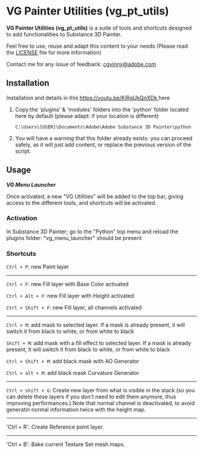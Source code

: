 # VG Painter Utilities (vg_pt_utils)

**VG Painter Utilities (vg_pt_utils)** is a suite of tools and shortcuts designed to add functionalities to Substance 3D Painter.

Feel free to use, reuse and adapt this content to your needs
(Please read the [LICENSE](LICENSE) file for more information)

Contact me for any issue of feedback: cgvinny@adobe.com

## Installation
Installation and details in this [https://youtu.be/KjRgUkQnXDk ](video) here

1. Copy:the 'plugins' & 'modules' folders into the 'python' folder located here by default (please adapt: if your location is different) 

   `C:\Users\[USER]\Documents\Adobe\Adobe Substance 3D Painter\python`

3. You will have a warning that this folder already exists: you can proceed safely, as it will just add content, or replace the previous version of the script.


    

## Usage

***VG Menu Launcher***

Once activated, a new "VG Utilities" will be added to the top bar, giving access to the different tools, and shortcuts will be activated. 

### Activation 
In Substance 3D Painter; go to the "Python" top menu and reload the plugins folder: "vg_menu_launcher" should be present


### Shortcuts
`Ctrl + P`: new Paint layer

---
`Ctrl + F`: new Fill layer with Base Color activated

`Ctrl + Alt + F`: new Fill layer with Height activated

`Ctrl + Shift + F`: new Fill layer, all channels activated

---
`Ctrl + M`: add mask to selected layer. If a mask is already present, it will switch it from black to white, or from white to black

`Shift + M`: add mask with a fill effect to selected layer. If a mask is already present, it will switch it from black to white, or from white to black

`Ctrl + Shift + M`: add black mask with AO Generator

`Ctrl + alt + M`: add black mask Curvature Generator

---
`Ctrl + shift + G`: Create new layer from what is visible in the stack (so you can delete these layers if you don't need to edit them anymore, thus improving performances.).Note that normal channel is deactivated, to avoid generatin normal information twice with the height map.

---
'Ctrl + R':  Create Reference point layer.


___
'Ctrl + B':  Bake current Texture Set mesh maps. 
